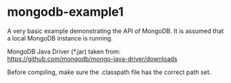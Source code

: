 mongodb-example1
================

A very basic example demonstrating the API of MongoDB.
It is assumed that a local MongoDB instance is running.

MongoDB Java Driver (*.jar) taken from:
https://github.com/mongodb/mongo-java-driver/downloads

Before compiling, make sure the .classpath file has the 
correct path set.


